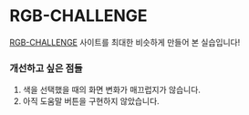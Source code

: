 # RGB-CHALLENGE

[RGB-CHALLENGE](http://www.rgbchallenge.com/) 사이트를 최대한 비슷하게 만들어 본 실습입니다!



### 개선하고 싶은 점들

1. 색을 선택했을 때의 화면 변화가 매끄럽지가 않습니다.
2. 아직 도움말 버튼을 구현하지 않았습니다.

